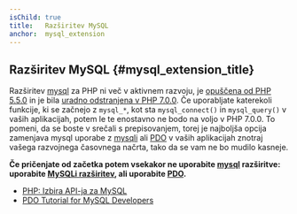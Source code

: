 ```yaml
---
isChild: true
title:   Razširitev MySQL
anchor:  mysql_extension
---
```


## Razširitev MySQL {#mysql_extension_title}

Razširitev [mysql] za PHP ni več v aktivnem razvoju, je [opuščena od PHP 5.5.0][mysql_deprecated]
in je bila [uradno odstranjena v PHP 7.0.0][mysql_removed]. Če uporabljate katerekoli funkcije, ki
se začnejo z `mysql_*`, kot sta `mysql_connect()` in `mysql_query()` v vaših aplikacijah, potem le te enostavno ne
bodo na voljo v PHP 7.0.0. To pomeni, da se boste v srečali s prepisovanjem, torej
je najboljša opcija zamenjava mysql uporabe z [mysqli] ali [PDO] v vaših aplikacijah znotraj vašega razvojnega časovnega
načrta, tako da se vam ne bo mudilo kasneje.

**Če pričenjate od začetka potem vsekakor ne
uporabite [mysql] razširitve: uporabite [MySQLi razširitev][mysqli], ali uporabite [PDO].**

* [PHP: Izbira API-ja za MySQL][mysql_api]
* [PDO Tutorial for MySQL Developers][pdo4mysql_devs]


[mysql]: http://php.net/mysql
[mysql_deprecated]: http://php.net/migration55.deprecated
[mysql_removed]: http://php.net/manual/en/migration70.removed-exts-sapis.php
[mysqli]: http://php.net/mysqli
[PDO]: http://php.net/pdo
[mysql_api]: http://php.net/mysqlinfo.api.choosing
[pdo4mysql_devs]: http://wiki.hashphp.org/PDO_Tutorial_for_MySQL_Developers